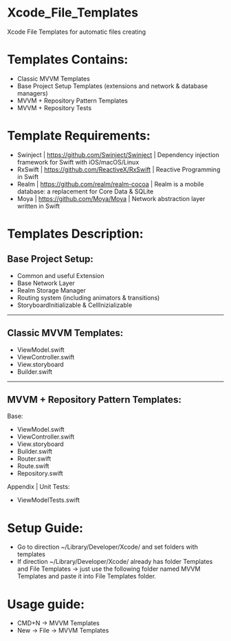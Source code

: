 # Xcode_File_Templates
Xcode File Templates for automatic files creating 

Templates Contains:
===============
- Classic MVVM Templates
- Base Project Setup Templates (extensions and network & database managers)
- MVVM + Repository Pattern Templates 
- MVVM + Repository Tests

Template Requirements:
===============
- Swinject | https://github.com/Swinject/Swinject | Dependency injection framework for Swift with iOS/macOS/Linux
- RxSwift | https://github.com/ReactiveX/RxSwift | Reactive Programming in Swift
- Realm | https://github.com/realm/realm-cocoa | Realm is a mobile database: a replacement for Core Data & SQLite
- Moya | https://github.com/Moya/Moya | Network abstraction layer written in Swift

Templates Description:
==============

Base Project Setup:
----- 
- Common and useful Extension
- Base Network Layer
- Realm Storage Manager
- Routing system (including animators & transitions)
- StoryboardInitializable & CellInizializable

---------------------
Classic MVVM Templates:
-----
- ViewModel.swift
- ViewController.swift
- View.storyboard
- Builder.swift

---------------------
MVVM + Repository Pattern Templates:
-----
Base:
- ViewModel.swift
- ViewController.swift
- View.storyboard
- Builder.swift
- Router.swift
- Route.swift
- Repository.swift

Appendix | Unit Tests:
- ViewModelTests.swift

Setup Guide:
===============
- Go to direction ~/Library/Developer/Xcode/ and set folders with templates
- If direction ~/Library/Developer/Xcode/ already has folder Templates and File Templates -> just use the following folder named MVVM Templates and paste it into File Templates folder.



Usage guide:
===============
- CMD+N -> MVVM Templates
- New -> File -> MVVM Templates
